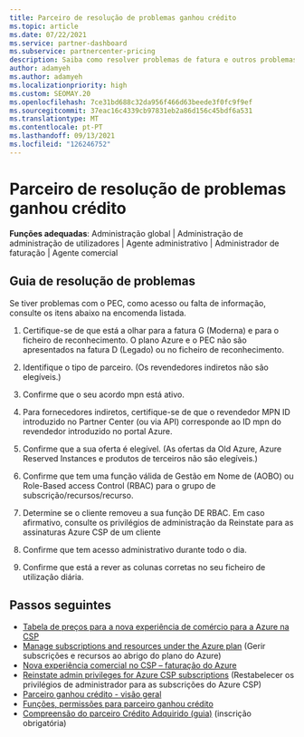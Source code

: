 ```yaml
---
title: Parceiro de resolução de problemas ganhou crédito
ms.topic: article
ms.date: 07/22/2021
ms.service: partner-dashboard
ms.subservice: partnercenter-pricing
description: Saiba como resolver problemas de fatura e outros problemas relacionados com o crédito obtido pelo parceiro (PEC).
author: adamyeh
ms.author: adamyeh
ms.localizationpriority: high
ms.custom: SEOMAY.20
ms.openlocfilehash: 7ce31bd688c32da956f466d63beede3f0fc9f9ef
ms.sourcegitcommit: 37eac16c4339cb97831eb2a86d156c45bdf6a531
ms.translationtype: MT
ms.contentlocale: pt-PT
ms.lasthandoff: 09/13/2021
ms.locfileid: "126246752"
---
```

# <a name="troubleshooting-partner-earned-credit"></a>Parceiro de resolução de problemas ganhou crédito

**Funções adequadas**: Administração global | Administração de administração de utilizadores | Agente administrativo | Administrador de faturação | Agente comercial

## <a name="troubleshooting-guide"></a>Guia de resolução de problemas

Se tiver problemas com o PEC, como acesso ou falta de informação, consulte os itens abaixo na encomenda listada.

1. Certifique-se de que está a olhar para a fatura G (Moderna) e para o ficheiro de reconhecimento. O plano Azure e o PEC não são apresentados na fatura D (Legado) ou no ficheiro de reconhecimento.

2. Identifique o tipo de parceiro. (Os revendedores indiretos não são elegíveis.)

3. Confirme que o seu acordo mpn está ativo.

4. Para fornecedores indiretos, certifique-se de que o revendedor MPN ID introduzido no Partner Center (ou via API) corresponde ao ID mpn do revendedor introduzido no portal Azure.

5. Confirme que a sua oferta é elegível. (As ofertas da Old Azure, Azure Reserved Instances e produtos de terceiros não são elegíveis.)

6. Confirme que tem uma função válida de Gestão em Nome de (AOBO) ou Role-Based access Control (RBAC) para o grupo de subscrição/recursos/recurso.

7. Determine se o cliente removeu a sua função DE RBAC. Em caso afirmativo, consulte os privilégios de administração da Reinstate para as assinaturas Azure CSP de um cliente

8. Confirme que tem acesso administrativo durante todo o dia.

9. Confirme que está a rever as colunas corretas no seu ficheiro de utilização diária.

## <a name="next-steps"></a>Passos seguintes

- [Tabela de preços para a nova experiência de comércio para a Azure na CSP](azure-plan-price-list.md)
- [Manage subscriptions and resources under the Azure plan](azure-plan-manage.md) (Gerir subscrições e recursos ao abrigo do plano do Azure)
- [Nova experiência comercial no CSP – faturação do Azure](azure-plan-billing.md)
- [Reinstate admin privileges for Azure CSP subscriptions](revoke-reinstate-csp.md) (Restabelecer os privilégios de administrador para as subscrições do Azure CSP)
- [Parceiro ganhou crédito - visão geral](partner-earned-credit.md)
- [Funções, permissões para parceiro ganhou crédito](azure-roles-perms-pec.md)
- [Compreensão do parceiro Crédito Adquirido (guia)](https://partner.microsoft.com/resources/detail/understanding-partner-earned-credit-pdf) (inscrição obrigatória)
